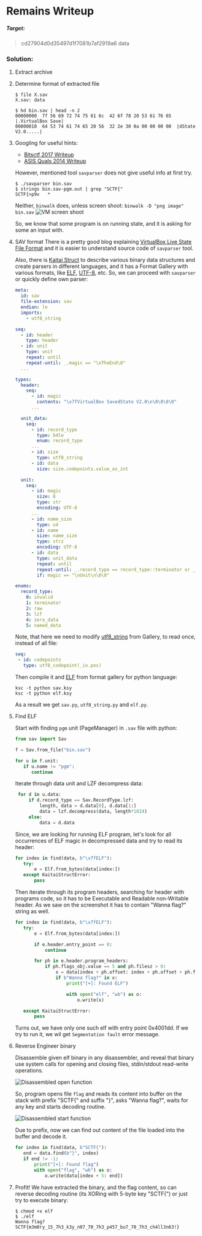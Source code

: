 Remains Writeup
===

##### Target:
> cd27904d0d35497d1f7081b7af2919a6  data

### Solution:
1. Extract archive
2. Determine format of extracted file
    ```
    $ file X.sav 
    X.sav: data
    ```
    ```
    $ hd bin.sav | head -n 2
    00000000  7f 56 69 72 74 75 61 6c  42 6f 78 20 53 61 76 65  |.VirtualBox Save|
    00000010  64 53 74 61 74 65 20 56  32 2e 30 0a 00 00 00 00  |dState V2.0.....|
    ```
   
3. Googling for useful hints:
    * [Bitsctf 2017 Writeup](https://ox002147.gitlab.io/writeup-bitsctf-for60.html)
    * [ASIS Quals 2014 Writeup](http://blog.rentjong.net/2014/05/asis-quals-2014-forensic-300.html)
    
    However, mentioned tool `savparser` does not give useful info at first try.
    
    ```
    $ ./savparser bin.sav
    $ strings bin.sav-pgm.out | grep "SCTF{"
    SCTF{>p9v	*
    ```
   
   Neither, `binwalk` does, unless screen shoot: `binwalk -D "png image" bin.sav`
   ![VM screen shoot](img/screenshoot.png)
   
   So, we know that some program is on running state, and it is asking for some an input with.


4. SAV format
   There is a pretty good blog explaining [VirtualBox Live State File Format](https://parsiya.net/blog/2018-01-29-virtualbox-live-state-file-format/) and
   it is easier to understand source code of `savparser` tool.
   
   Also, there is [Kaitai Struct](https://kaitai.io/) to describe various binary data structures and create parsers in different languages, 
   and it has a Format Gallery with various formats, like [ELF](https://formats.kaitai.io/elf/), [UTF-8](https://formats.kaitai.io/utf8_string/), etc.
   So, we can proceed with `savparser` or quickly define own parser:
   
   ```yaml
   meta:
     id: sav
     file-extension: sav
     endian: le
     imports:
       - utf8_string
   
   seq:
     - id: header
       type: header
     - id: unit
       type: unit
       repeat: until
       repeat-until: _.magic == "\nTheEnd\0"
     ...
   
   types:
     header:
       seq:
         - id: magic
           contents: "\x7fVirtualBox SavedState V2.0\n\0\0\0\0"
         ...
   
     unit_data:
       seq:
         - id: record_type
           type: b4le
           enum: record_type
         ...
         - id: size
           type: utf8_string
         - id: data
           size: size.codepoints.value_as_int
   
     unit:
       seq:
         - id: magic
           size: 8
           type: str
           encoding: UTF-8
         ...
         - id: name_size
           type: u4
         - id: name
           size: name_size
           type: strz
           encoding: UTF-8
         - id: data
           type: unit_data
           repeat: until
           repeat-until: _.record_type == record_type::terminator or _.record_type == record_type::invalid
           if: magic == "\nUnit\n\0\0"
   
   enums:
     record_type:
       0: invalid
       1: terminator
       2: raw
       3: lzf
       4: zero_data
       5: named_data
   ```
   
   Note, that here we need to modify [utf8_string](https://formats.kaitai.io/utf8_string/) from Gallery, to read once, 
   instead of all file:
   ```yaml
   seq:
    - id: codepoints
      type: utf8_codepoint(_io.pos)
   ```
   
   Then compile it and [ELF](https://formats.kaitai.io/elf/) from format gallery for python language:
   ```
   ksc -t python sav.ksy
   ksc -t python elf.ksy
   ```
   As a result we get `sav.py`, `utf8_string.py` and `elf.py`.


5. Find ELF
   
   Start with finding `pgm` unit (PageManager) in `.sav` file with python:
   ```python
   from sav import Sav
   
   f = Sav.from_file("bin.sav")
   
   for u in f.unit:
      if u.name != "pgm":
         continue
   ```
   
   Iterate through data unit and LZF decompress data:
   
   ```python
    for d in u.data:
        if d.record_type == Sav.RecordType.lzf:
            length, data = d.data[0], d.data[1:]
            data = lzf.decompress(data, length*1024)
        else:
            data = d.data
   ```
   
   Since, we are looking for running ELF program, let's look for all occurrences of ELF magic in decompressed data and try to read its header:

   ```python
   for index in find(data, b"\x7fELF"):
      try:
          e = Elf.from_bytes(data[index:])
      except KaitaiStructError:
          pass
   ```
   
   Then iterate through its program headers, searching for header with programs code, so it has to be Executable and Readable non-Writable header.
   As we saw on the screenshot it has to contain "Wanna flag?" string as well.
   
   ```python
   for index in find(data, b"\x7fELF"):
      try:
          e = Elf.from_bytes(data[index:])
   
          if e.header.entry_point == 0:
              continue
   
          for ph in e.header.program_headers:
              if ph.flags_obj.value == 5 and ph.filesz > 0:
                  x = data[index + ph.offset: index + ph.offset + ph.filesz]
                  if b"Wanna flag?" in x:
                      print("[+]: Found ELF")
   
                      with open("elf", "wb") as o:
                          o.write(x)
   
      except KaitaiStructError:
          pass
   ```
   
   Turns out, we have only one such elf with entry point 0x4001dd. 
   If we try to run it, we wil get `Segmentation fault` error message.
   

6. Reverse Engineer binary
   
   Disassemble given elf binary in any disassembler, and reveal that binary use system calls for opening and closing files, stdin/stdout read-write operations.

   ![Disassembled open function](img/img2.png)

   So, program opens file `flag` and reads its content into buffer on the stack with prefix "SCTF{" and suffix "}", asks "Wanna flag?", 
   waits for any key and starts decoding routine. 

   ![Disassembled start function](img/img1.png)

   Due to prefix, now we can find out content of the file loaded into the buffer and decode it.

   ```python
   for index in find(data, b"SCTF{"):
      end = data.find(b"}", index)
      if end != -1:
          print("[+]: Found flag")
          with open("flag", "wb") as o:
              o.write(data[index + 5: end])
   ```
   
7. Profit!
   We have extracted the binary, and the flag content, so can reverse decoding routine (its XORing with 5-byte key "SCTF{") or just try to execute binary:
   ```
   $ chmod +x elf
   $ ./elf
   Wanna flag?
   SCTF{m3m0ry_15_7h3_k3y_n07_70_7h3_p457_bu7_70_7h3_ch4ll3n63!}
   ```
